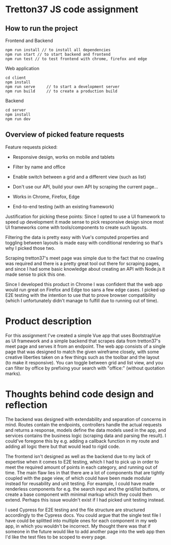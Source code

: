 # Tretton37 JS code assignment

## How to run the project

Frontend and Backend

```
npm run install // to install all dependencies
npm run start // to start backend and frontend
npm run test // to test frontend with chrome, firefox and edge
```

Web application

```
cd client
npm install
npm run serve     // to start a development server
npm run build     // to create a production build
```

Backend

```
cd server
npm install
npm run dev
```

## Overview of picked feature requests

Feature requests picked:

- Responsive design, works on mobile and tablets

- Filter by name and office
- Enable switch between a grid and a different view (such as list)
- Don't use our API, build your own API by scraping the current page...

- Works in Chrome, Firefox, Edge
- End-to-end testing (with an existing framework)

Justification for picking these points:
Since I opted to use a UI framework to speed up development it made sense to pick responsive design since most UI frameworks come with tools/components to create such layouts.

Filtering the data is pretty easy with Vue's computed properties and toggling between layouts is made easy with conditional rendering so that's why I picked those two.

Scraping tretton37's meet page was simple due to the fact that no crawling was required and there is a pretty great tool out there for scraping pages, and since I had some basic knowledge about creating an API with Node.js it made sense to pick this one.

Since I developed this product in Chrome I was confident that the web app would run great on Firefox and Edge too sans a few edge cases. I picked up E2E testing with the intention to use that to prove browser compatibility (which I unfortunately didn't manage to fulfill due to running out of time).

# Product description

For this assignment I've created a simple Vue app that uses BootstrapVue as UI framework and a simple backend that scrapes data from tretton37's meet page and serves it from an endpoint. The web app consists of a single page that was designed to match the given wireframe closely, with some creative liberties taken on a few things such as the toolbar and the layout (to make it responsive). You can toggle between grid and list view, and you can filter by office by prefixing your search with "office:" (without quotation marks).

# Thoughts behind code design and reflection

The backend was designed with extendability and separation of concerns in mind. Routes contain the endpoints, controllers handle the actual requests and returns a response, models define the data models used in the app, and services contains the business logic (scraping data and parsing the result). I could've foregone this by e.g. adding a callback function in my route and adding all logic there but that would lead to rigid code.

The frontend isn't designed as well as the backend due to my lack of expertise when it comes to E2E testing, which I had to pick up in order to meet the required amount of points in each category, and running out of time. The main flaw lies in that there are a lot of components that are tightly coupled with the page view, of which could have been made modular instead for reusability and unit testing. For example, I could have made renderless components for e.g. the search input and the grid/list buttons, or create a base component with minimal markup which they could then extend. Perhaps this issue wouldn't exist if I had picked unit testing instead.

I used Cypress for E2E testing and the file structure are structured accordingly to the Cypress docs. You could argue that the single test file I have could be splitted into multiple ones for each component in my web app, in which you wouldn't be incorrect. My thought there was that if someone in the future would like to add another page into the web app then I'd like the test files to be scoped to every page.

